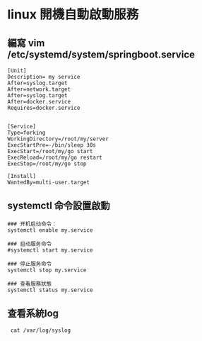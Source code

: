 # linux 開機自動啟動服務

## 編寫 vim /etc/systemd/system/springboot.service

```
[Unit]
Description= my service
After=syslog.target
After=network.target
After=syslog.target
After=docker.service
Requires=docker.service

 
[Service]
Type=forking
WorkingDirectory=/root/my/server
ExecStartPre=-/bin/sleep 30s
ExecStart=/root/my/go start
ExecReload=/root/my/go restart
ExecStop=/root/my/go stop
 
[Install]
WantedBy=multi-user.target

```

## systemctl 命令設置啟動

```
### 开机启动命令：
systemctl enable my.service

### 启动服务命令
#systemctl start my.service

### 停止服务命令
systemctl stop my.service

### 查看服務狀態
systemctl status my.service
```

## 查看系統log

```
 cat /var/log/syslog
```